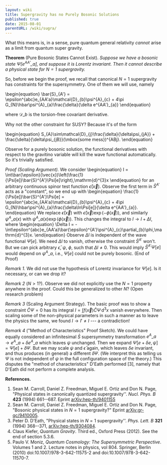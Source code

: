 ```yaml
---
layout: wiki
title: Supergravity has no Purely Bosonic Solutions
published: true
date: 2015-08-01
parentURL: /wiki/sugra/
---
```

What this means is, in a sense, pure quantum general relativity
*cannot* arise as a limit from quantum super gravity.

**Theorem** (Pure Bosonic States Cannot Exist).
*Suppose we have a bosonic state $\Psi[e^{AA'}\_{a}]$, and suppose it is
Lorentz invariant. Then it cannot describe a physical state for $N=1$
supergravity.*

So, before we begin the proof, we recall that canonical $N=1$
supergravity has constraints for the supersymmetry. One of them we will
use, namely

\begin{equation}
\bar{S}\_{A'} = \epsilon^{abc}e\_{AA'a}\mathcal{D}\_{b}\psi^{A}\_{c} +
4\pi G\_{N}\hbar\psi^{A}\_{a}\frac{\delta}{\delta e^{AA'}\_{a}}
\end{equation}

where $\mathcal{D}\_{b}$ is the torsion-free covariant derivative.

Why not the other constraint for SUSY? Because it's of the form

\begin{equation}
S\_{A}\sim\mathcal{D}\_{j}\frac{\delta}{\delta\psi\_{jA}} + \frac{\delta}{\delta\psi_{jB}}(\mbox{some mess})^{ABj}.
\end{equation}

Observe for a purely bosonic solution, the functional derivatives with
respect to the gravitino variable will kill the wave functional
automatically. So it's trivially satisfied.

*Proof (Scaling Argument).*
We consider
\begin{equation}
I = \int\bar{\epsilon}(\vec{x})\left(\frac{1}{\Psi[e]}\bar{S}^{A'}\Psi[e]\right)\,\mathrm{d}^{3}x
\end{equation}
for an arbitrary continuous spinor test function
$\bar{\epsilon}(\vec{x})$. Observe the first term in $\bar{S}^{A'}$ acts
as a "constant", so we end up with
\begin{equation}
\frac{1}{\Psi[e]}\bar{S}^{A'}\Psi[e] = \epsilon^{abc}e\_{AA'a}\mathcal{D}\_{b}\psi^{A}\_{c} +
4\pi G\_{N}\hbar\psi^{A}\_{a}\frac{\delta\ln\Psi[e]}{\delta e^{AA'}\_{a}}.
\end{equation}
We replace $\bar{\epsilon}(\vec{x})$ with
$\bar{\epsilon}(\vec{x})\exp(-\phi(\vec{x}))$, and similarly
$\psi^{A}\_{a}(x)$ with $\psi^{A}\_{a}(x)\exp(\phi(\vec{x}))$. This
changes the integral to $I\to I+\Delta I$, where
\begin{equation}
\Delta I = -\int\epsilon^{abc}e\_{AA'a}\bar{\epsilon}^{A'}\psi^{A}\_{c}\partial_{b}\phi\,\mathrm{d}^{3}x.
\end{equation}
Observe $\Delta I$ is independent of the wave functional $\Psi[e]$. We
need $\Delta I$ to vanish, otherwise the constraint $\bar{S}^{A'}$
won't. But we can pick arbitrary $\bar{\epsilon}$, $\psi$, $\phi$,
such that $\Delta I\neq0$. This would imply $\bar{S}^{A'}\Psi[e]$ would
depend on $\psi^{A}\_{a}$, i.e., $\Psi[e]$ could not be purely bosonic.
(End of Proof)


*Remark 1.*
We did not use the hypothesis of Lorentz invariance for $\Psi[e]$. Is it
necessary, or can we drop it?

*Remark 2* ($N>1$?).
Observe we did not explicitly use the $N=1$ property anywhere in the
proof. Could this be generalized to other $N$? (Open research problem)

*Remark 3* (Scaling Argument Strategy).
The basic proof was to show a constraint $\hat{C}\Psi=0$ has its
integral $I=\int f(\vec{x})\hat{C}\Psi\,\mathrm{d}^{3}x$ vanish everywhere. Then
scaling some of the non-physical parameters in such a manner as to leave
the physics the same, we found $I\to I'\neq I$ --- a contradiction!

*Remark 4* ("Method of Characteristics" Proof Sketch).
We could have equally considered an infinitesimal $\bar{S}$
supersymmetry transformation $e^{A}\_{a}\to e^{A}\_{a}+\delta e^{A}\_{a}$
which leaves $\psi$ unchanged. Then we expand
$\Psi[e+\delta e,\psi]=\Psi[e]+\delta\Psi$.
But we may scale $\psi$ and $\bar{\epsilon}$ again, which leaves $\delta e$
invariant, and thus produces (in general) a different $\delta\Psi$. (We
interpret this as telling us $\Psi$ is not independent of $\psi$ in the
full configuration space of the theory.) This disputes the "method of
characteristics" D'Eath performed [3], namely that
D'Eath did not perform a complete analysis.

**References.**

1. Sean M. Carroll, Daniel Z. Freedman, Miguel E. Ortiz and Don N. Page,
   "Physical states in canonically quantized supergravity''.
   *Nucl. Phys. B* **423** (1994) 661--687.
   Eprint [arXiv:hep-th/9401155](http://arxiv.org/abs/hep-th/9401155)
2. Sean M. Carroll, Daniel Z. Freedman, Miguel E. Ortiz and Don N. Page,
   "Bosonic physical states in $N=1$ supergravity?"
   Eprint [arXiv:gr-qc/9410005](http://arxiv.org/abs/gr-qc/9410005).
3. Peter D. D'Eath,
   "Physical states in $N=1$ supergravity''.
   *Phys. Lett. B* **321** (1994) 368--371,
   [arXiv:hep-th/9304084](http://arxiv.org/abs/hep-th/9304084).
4. Claus Kiefer,
   *Quantum Gravity*. Third ed., Oxford Press (2012).
   See the end of section 5.3.6.
5. Paulo V. Moniz,
   *Quantum Cosmology: The Supersymmetric Perspective*.
   Volumes 1 and 2. Lecture notes in physics, vol 804. Springer, Berlin (2010)
   doi:10.1007/978-3-642-11575-2 and doi:10.1007/978-3-642-11570-7.
